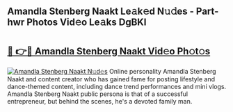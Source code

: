 ## Amandla Stenberg Naakt Le𝚊k𝚎d N𝚞𝚍es - Part-hwr Photos Vid𝚎o Le𝚊ks DgBKI

# <h2><a href="http://fb4irp9.evod.top/?m=Amandla+Stenberg+Naakt">🔗 👉🔴 Amandla Stenberg Naakt Vid𝚎o Ph𝚘t𝚘s</a></h2>

[![Amandla Stenberg Naakt N𝚞d𝚎s](https://i.imgur.com/8V9OHl7.gif)](http://fb4irp9.evod.top/?m=Amandla+Stenberg+Naakt)
Online personality Amandla Stenberg Naakt and content creator who has gained fame for posting lifestyle and dance-themed content, including dance trend performances and mini vlogs. Amandla Stenberg Naakt public persona is that of a successful entrepreneur, but behind the scenes, he's a devoted family man. 
